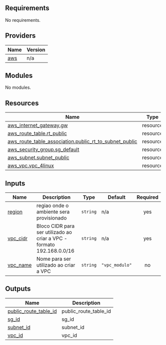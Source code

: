 ## Requirements

No requirements.

## Providers

| Name | Version |
|------|---------|
| <a name="provider_aws"></a> [aws](#provider\_aws) | n/a |

## Modules

No modules.

## Resources

| Name | Type |
|------|------|
| [aws_internet_gateway.gw](https://registry.terraform.io/providers/hashicorp/aws/latest/docs/resources/internet_gateway) | resource |
| [aws_route_table.rt_public](https://registry.terraform.io/providers/hashicorp/aws/latest/docs/resources/route_table) | resource |
| [aws_route_table_association.public_rt_to_subnet_public](https://registry.terraform.io/providers/hashicorp/aws/latest/docs/resources/route_table_association) | resource |
| [aws_security_group.sg_default](https://registry.terraform.io/providers/hashicorp/aws/latest/docs/resources/security_group) | resource |
| [aws_subnet.subnet_public](https://registry.terraform.io/providers/hashicorp/aws/latest/docs/resources/subnet) | resource |
| [aws_vpc.vpc_4linux](https://registry.terraform.io/providers/hashicorp/aws/latest/docs/resources/vpc) | resource |

## Inputs

| Name | Description | Type | Default | Required |
|------|-------------|------|---------|:--------:|
| <a name="input_region"></a> [region](#input\_region) | regiao onde o ambiente sera provisionado | `string` | n/a | yes |
| <a name="input_vpc_cidr"></a> [vpc\_cidr](#input\_vpc\_cidr) | Bloco CIDR para ser utilizado ao criar a VPC - formato 192.168.0.0/16 | `string` | n/a | yes |
| <a name="input_vpc_name"></a> [vpc\_name](#input\_vpc\_name) | Nome para ser utilizado ao criar a VPC | `string` | `"vpc_modulo"` | no |

## Outputs

| Name | Description |
|------|-------------|
| <a name="output_public_route_table_id"></a> [public\_route\_table\_id](#output\_public\_route\_table\_id) | public\_route\_table\_id |
| <a name="output_sg_id"></a> [sg\_id](#output\_sg\_id) | sg\_id |
| <a name="output_subnet_id"></a> [subnet\_id](#output\_subnet\_id) | subnet\_id |
| <a name="output_vpc_id"></a> [vpc\_id](#output\_vpc\_id) | vpc\_id |
